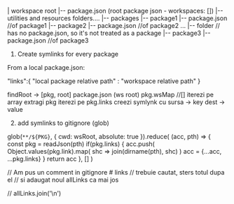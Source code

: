 
| workspace root
|-- package.json (root package json - workspaces: [])
|-- utilities and resources folders....
|-- packages
    |-- package1
        |-- package.json //of package1
    |-- package2
        |-- package.json //of package2
    ...
    |-- folder // has no package.json, so it's not treated as a package
    |-- package3
        |-- package.json //of package3

1. Create symlinks for every package

From a local package.json:

 "links":{
    "local package relative path" : "workspace relative path"
}


findRoot -> [pkg, root] package.json (ws root)
pkg.wsMap //[]
iterezi pe array 
extragi pkg
iterezi pe pkg.links
creezi symlynk cu sursa -> key  dest -> value


2. add  symlinks to gitignore (glob)

glob(`**/${PKG}`, {
    cwd: wsRoot,
    absolute: true
}).reduce(
    (acc, pth) => {
            const pkg = readJson(pth)
            if(pkg.links) {
                acc.push(
                    Object.values(pkg.link).map(
                        shc => join(dirname(pth), shc)
                )
                acc = {...acc, ...pkg.links}
            }
            return acc
        }, []
)

// Am pus un comment in gitignore # links
// trebuie cautat, sters totul dupa el
// si adaugat noul allLinks ca mai jos

// allLinks.join('\n')